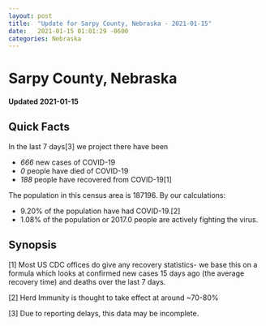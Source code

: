 ```yaml
---
layout: post
title:  "Update for Sarpy County, Nebraska - 2021-01-15"
date:   2021-01-15 01:01:29 -0600
categories: Nebraska
---
```


# Sarpy County, Nebraska
#### Updated 2021-01-15

## Quick Facts

In the last 7 days[3] we project there have been
- *666* new cases of COVID-19
- *0* people have died of COVID-19
- *188* people have recovered from COVID-19[1]

The population in this census area is 187196. By our calculations:
- 9.20% of the population have had COVID-19.[2]
- 1.08% of the population or 2017.0 people are actively fighting the virus.

## Synopsis




[1] Most US CDC offices do give any recovery statistics- we base this on a formula which looks at confirmed new cases
15 days ago (the average recovery time) and deaths over the last 7 days.

[2] Herd Immunity is thought to take effect at around ~70-80%

[3] Due to reporting delays, this data may be incomplete.
 
    